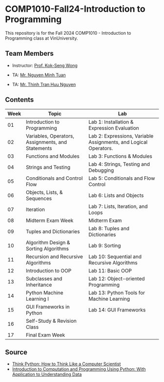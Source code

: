 # COMP1010-Fall24-Introduction to Programming

This repository is for the Fall 2024 COMP1010 - Introduction to Programming class at VinUniversity.

## Team Members
- Instructor: [Prof. Kok-Seng Wong](https://scholar.google.com/citations?hl=en&user=WQyULhIAAAAJ&view_op=list_works&sortby=pubdate)

- TA: [Mr. Nguyen Minh Tuan]()

- TA: [Mr. Thinh Tran Huu Nguyen]()

## Contents
| Week | Topic | Lab |
| --- | --- | --- |
| 01 | Introduction to Programming | Lab 1: Installation & Expression Evaluation |
| 02 | Variables, Operators, Assignments, and Statements | Lab 2: Expressions, Variable Assignments, and Logical Operators.|
| 03 | Functions and Modules | Lab 3: Functions & Modules |
| 04 | Strings and Testing | Lab 4: Strings, Testing and Debugging |
| 05 | Conditionals and Control Flow | Lab 5: Conditionals and Flow Control |
| 06 | Objects, Lists, & Sequences | Lab 6: Lists and Objects |
| 07 | Iteration | Lab 7: Lists, Iteration, and Loops |
| 08 | Midterm Exam Week | Midterm Exam |
| 09 | Tuples and Dictionaries | Lab 8: Tuples and Dictionaries |
| 10 | Algorithm Design & Sorting Algorithms | Lab 9: Sorting |
| 11 | Recursion and Recursive Algorithms | Lab 10: Sequential and Recursive Algorithms |
| 12 | Introduction to OOP | Lab 11: Basic OOP |
| 13 | Subclasses and Inheritance | Lab 12: Object-oriented Programming |
| 14 | Python Machine Learning I | Lab 13: Python Tools for Machine Learning |
| 15 | GUI Frameworks in Python | Lab 14: GUI Frameworks |
| 16 | Self-Study & Revision Class |  |
| 17 | Final Exam Week |  |

## Source
- [Think Python: How to Think Like a Computer Scientist](https://www.greenteapress.com/thinkpython/thinkpython.pdf)
- [Introduction to Computation and Programming Using Python: With Application to Understanding Data](https://mitpress.mit.edu/9780262542364/introduction-to-computation-and-programming-using-python/)


